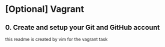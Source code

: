 # [Optional] Vagrant
## 0. Create and setup your Git and GitHub account 
this readme is created by vim for the vagrant task

